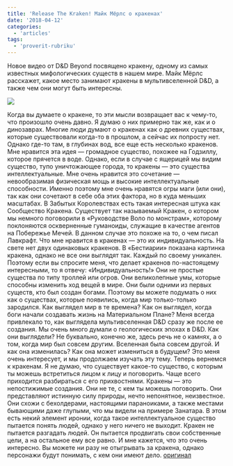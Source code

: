 ```yaml
---
title: 'Release The Kraken! Майк Мёрлс о кракенах'
date: '2018-04-12'
categories:
  - 'articles'
tags:
  - 'proverit-rubriku'
---
```


Новое видео от D&D Beyond посвящено кракену, одному из самых известных мифологических существ в нашем мире. Майк Мёрлс расскажет, какое место занимают кракены в мультивселенной D&D, а также чем они могут быть интересны.

![](https://pp.userapi.com/c830209/v830209892/ca3b8/QHvtEQth9-o.jpg)

Когда вы думаете о кракене, то эти мысли возвращает вас к чему-то, что произошло очень давно. Я думаю о них примерно так же, как и о динозаврах. Многие люди думают о кракенах как о древних существах, которые существовали когда-то в прошлом, а сейчас их попросту нет. Однако где-то там, в глубинах вод, все еще есть несколько кракенов. Мне нравится эта идея — громадное существо, похожее на Годзиллу, которое прячется в воде. Однако, если в случае с ящерицей мы видим существо, тупо уничтожающее города, то кракены — это существа интеллектуальные. Мне очень нравится это сочетание — невообразимая физическая мощь и высокие интеллектуальные способности. Именно поэтому мне очень нравятся огры маги (или они), так как они сочетают в себе оба этих фактора, но в куда меньших масштабах. В Забытых Королевствах есть такая интересная штука как Сообщество Кракена. Существует так называемый Кракен, о котором мы немного поговорили в «Руководстве Воло по монстрам», которому поклоняются оскверненные гуманоиды, служащие в качестве агентов на Побережье Мечей. В данном случае это похоже на то, о чем писал Лавкрафт. Что мне нравится в кракенах — это их индивидуальность. На свете нет двух одинаковых кракенов. В «Бестиарии» показана картинка кракена, однако не все они выглядят так. Каждый по своему уникален. Поэтому если вы спросите меня, что делает кракенов по-настоящему интересными, то я отвечу: «Индивидуальность!» Они не простые существа по типу троллей или огров. Они великолепные умы, которые способны изменить ход вещей в мире. Они были одними из первых существ, кто был создан богами. Поэтому вы можете подумать о них как о существах, которые появились, когда мир только-только зародился. Как выглядел мир в те времена? Как он выглядел, когда боги начали создавать жизнь на Материальном Плане? Меня всегда привлекало то, как выглядела мультивселенная D&D сразу же после ее создания. Мы очень много думали о геологических эпохах в D&D. Как они выглядели? Не буквально, конечно же, здесь речь не о камнях, а о том, когда мир был совсем другим. Вселенная была совсем другой. И как она изменилась? Как она может измениться в будущем? Это меня очень интересует, и мы продолжаем изучать эту тему. Теперь вернемся к кракенам. Я не думаю, что существует какое-то существо, с которым ты можешь встретиться лицом к лицу и поговорить. Чаще всего приходится разбираться с его прихвостнями. Кракены — это непостижимые создания. Они не те, с кем ты можешь поговорить. Они представляют истинную силу природы, нечто непонятное, неизвестное. Они схожи с бехолдерами, настоящими параноиками, а также местами бывающими даже глупыми, что мы видели на примере Занатара. В этом есть некий элемент иронии, когда такое интеллектуальное существо пытается понять людей, однако у него ничего не выходит. Кракен не пытается разгадать людей. Он пытается продвигать свои собственные цели, а на остальное ему все равно. И мне кажется, что это очень интересно. Вы можете ни разу не отыгрывать за кракена, однако персонажи будут понимать, с кем они имеют дело. [оригинал](https://vk.com/@dnd_for_all-release-the-kraken-maik-merls-o-krakenah)
